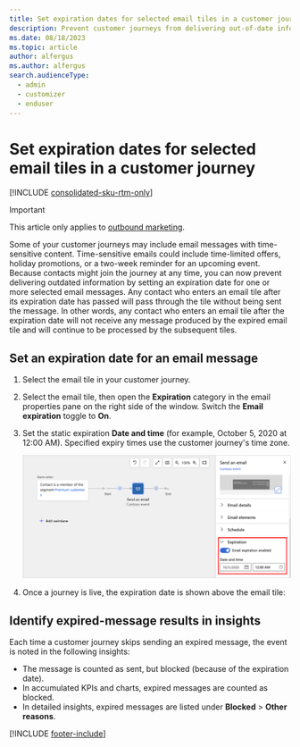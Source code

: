 ```yaml
---
title: Set expiration dates for selected email tiles in a customer journey
description: Prevent customer journeys from delivering out-of-date information by assigning an expiration date for email tiles.
ms.date: 08/18/2023
ms.topic: article
author: alfergus
ms.author: alfergus
search.audienceType: 
  - admin
  - customizer
  - enduser
---
```


# Set expiration dates for selected email tiles in a customer journey

[!INCLUDE [consolidated-sku-rtm-only](./includes/consolidated-sku-rtm-only.md)]

> [!IMPORTANT]
> This article only applies to [outbound marketing](/dynamics365/marketing/user-guide).

Some of your customer journeys may include email messages with time-sensitive content. Time-sensitive emails could include time-limited offers, holiday promotions, or a two-week reminder for an upcoming event. Because contacts might join the journey at any time, you can now prevent delivering outdated information by setting an expiration date for one or more selected email messages. Any contact who enters an email tile after its expiration date has passed will pass through the tile without being sent the message. In other words, any contact who enters an email tile after the expiration date will not receive any message produced by the expired email tile and will continue to be processed by the subsequent tiles.

## Set an expiration date for an email message

1. Select the email tile in your customer journey.

2. Select the email tile, then open the **Expiration** category in the email properties pane on the right side of the window. Switch the **Email expiration** toggle to **On**.

3. Set the static expiration **Date and time** (for example, October 5, 2020 at 12:00 AM). Specified expiry times use the customer journey's time zone.

    ![Journey email-tile expiration date and time.](./media/email-expire-settings.png "Journey email-tile expiration date and time")

4. Once a journey is live, the expiration date is shown above the email tile:

## Identify expired-message results in insights

Each time a customer journey skips sending an expired message, the event is noted in the following insights:

- The message is counted as sent, but blocked (because of the expiration date).
- In accumulated KPIs and charts, expired messages are counted as blocked.
- In detailed insights, expired messages are listed under **Blocked** > **Other reasons**.

[!INCLUDE [footer-include](./includes/footer-banner.md)]
